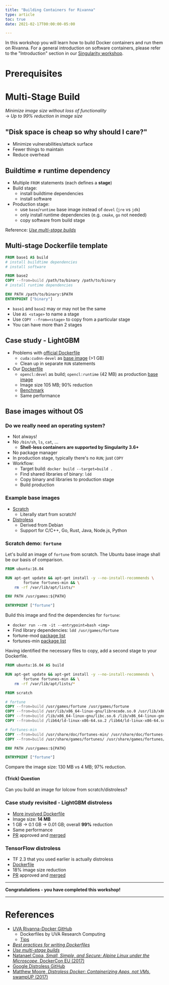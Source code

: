 ```yaml
---
title: "Building Containers for Rivanna"
type: article 
toc: true
date: 2021-02-17T00:00:00-05:00

---
```


In this workshop you will learn how to build Docker containers and run them on Rivanna. For a general introduction on software containers, please refer to the "Introduction" section in our [Singularity workshop](/workshops/singularity). 

# Prerequisites

# Multi-Stage Build

_Minimize image size without loss of functionality_  
$\rightarrow$ _Up to 99% reduction in image size_

## "Disk space is cheap so why should I care?"
- Minimize vulnerabilities/attack surface
- Fewer things to maintain
- Reduce overhead

## Buildtime $\neq$ runtime dependency

- Multiple `FROM` statements (each defines a **stage**)
- Build stage:
    - install buildtime dependencies
    - install software
- Production stage:
    - use `base`/`runtime` base image instead of `devel` (`jre` vs `jdk`)
    - only install runtime dependencies (e.g. `cmake`, `go` not needed)
    - copy software from build stage

Reference: [_Use multi-stage builds_](https://docs.docker.com/develop/develop-images/multistage-build/)

## Multi-stage Dockerfile template

```dockerfile
FROM base1 AS build
# install buildtime dependencies
# install software

FROM base2
COPY --from=build /path/to/binary /path/to/binary
# install runtime dependencies

ENV PATH /path/to/binary:$PATH
ENTRYPOINT ["binary"]
```

- `base1` and `base2` may or may not be the same
- Use `AS <stage>` to name a stage
- Use `COPY --from=<stage>` to copy from a particular stage
- You can have more than 2 stages

## Case study - LightGBM

- Problems with [official Dockerfile](https://github.com/microsoft/LightGBM/blob/master/docker/gpu/dockerfile.gpu)
    - `cuda:cudnn-devel` as [base image](https://hub.docker.com/r/nvidia/cuda/tags)  (>1 GB)
    - Clean up in separate `RUN` statements
- Our [Dockerfile](https://github.com/uvarc/rivanna-docker/blob/master/lightgbm/2.3.1/Dockerfile)
    - `opencl:devel` as build; `opencl:runtime` (42 MB) as production [base image](https://hub.docker.com/r/nvidia/cuda/tags) 
    - Image size 105 MB; 90% reduction
    - [Benchmark](https://lightgbm.readthedocs.io/en/latest/GPU-Tutorial.html#dataset-preparation)
    - Same performance

## Base images without OS

### Do we really need an operating system?

- Not always!
- No `/bin/sh`, `ls`, `cat`, ...
    - **Shell-less containers are supported by Singularity 3.6+**
- No package manager
- In production stage, typically there's no `RUN`; just `COPY`
- Workflow:
    - Target build: `docker build --target=build .`
    - Find shared libraries of binary: `ldd`
    - Copy binary and libraries to production stage
    - Build production

### Example base images 
- [Scratch](https://hub.docker.com/_/scratch)
    - Literally start from scratch!
- [Distroless](https://github.com/GoogleContainerTools/distroless)
    - Derived from Debian
    - Support for C/C++, Go, Rust, Java, Node.js, Python

### Scratch demo: `fortune`

Let's build an image of `fortune` from scratch. The Ubuntu base image shall be our basis of comparison.

```dockerfile
FROM ubuntu:16.04

RUN apt-get update && apt-get install -y --no-install-recommends \
        fortune fortunes-min && \
    rm -rf /var/lib/apt/lists/*

ENV PATH /usr/games:${PATH}

ENTRYPOINT ["fortune"]
```

Build this image and find the dependencies for `fortune`:
- `docker run --rm -it --entrypoint=bash <img>`
- Find library dependencies: `ldd /usr/games/fortune`
- fortune-mod [package list](https://packages.ubuntu.com/xenial/all/fortune-mod/filelist)
- fortunes-min [package list](https://packages.ubuntu.com/xenial/all/fortunes-min/filelist)

Having identified the necessary files to copy, add a second stage to your Dockerfile.

```dockerfile
FROM ubuntu:16.04 AS build

RUN apt-get update && apt-get install -y --no-install-recommends \
        fortune fortunes-min && \
    rm -rf /var/lib/apt/lists/*

FROM scratch

# fortune
COPY --from=build /usr/games/fortune /usr/games/fortune
COPY --from=build /usr/lib/x86_64-linux-gnu/librecode.so.0 /usr/lib/x86_64-linux-gnu/librecode.so.0
COPY --from=build /lib/x86_64-linux-gnu/libc.so.6 /lib/x86_64-linux-gnu/libc.so.6
COPY --from=build /lib64/ld-linux-x86-64.so.2 /lib64/ld-linux-x86-64.so.2

# fortunes-min
COPY --from=build /usr/share/doc/fortunes-min/ /usr/share/doc/fortunes-min/
COPY --from=build /usr/share/games/fortunes/ /usr/share/games/fortunes/

ENV PATH /usr/games:${PATH}

ENTRYPOINT ["fortune"]
```

Compare the image size: 130 MB vs 4 MB; 97% reduction.

#### (Trick) Question

Can you build an image for lolcow from scratch/distroless?

### Case study revisited - LightGBM distroless

- [More involved Dockerfile](https://github.com/uvarc/rivanna-docker/blob/master/lightgbm/2.3.1/Dockerfile.distroless)
- Image size: **14 MB**
- 1 GB $\rightarrow$ 0.1 GB $\rightarrow$ 0.01 GB; overall **99%** reduction
- Same performance
- [PR](https://github.com/microsoft/LightGBM/pull/3408) approved and [merged](https://github.com/microsoft/LightGBM/tree/master/docker/gpu)

### TensorFlow distroless

- TF 2.3 that you used earlier is actually distroless
- [Dockerfile](https://github.com/uvarc/rivanna-docker/blob/master/tensorflow/2.3.0/Dockerfile.distroless)
- 18% image size reduction
- [PR](https://github.com/tensorflow/build/pull/13) approved and [merged](https://github.com/tensorflow/build/tree/master/images#distroless-images)

---

**Congratulations - you have completed this workshop!**

---

# References

- [UVA Rivanna-Docker GitHub](https://github.com/uvarc/rivanna-docker)
    - Dockerfiles by UVA Research Computing
    - [Tips](https://github.com/uvarc/rivanna-docker/wiki/Tips)
- [_Best practices for writing Dockerfiles_](https://docs.docker.com/develop/develop-images/dockerfile_best-practices/)
- [_Use multi-stage builds_](https://docs.docker.com/develop/develop-images/multistage-build/)
- [Natanael Copa, _Small, Simple, and Secure: Alpine Linux under the Microscope_, DockerCon EU (2017)](https://youtu.be/sIG2P9k6EjA)
- [Google Distroless GitHub](https://github.com/GoogleContainerTools/distroless)
- [Matthew Moore, _Distroless Docker: Containerizing Apps, not VMs_, swampUP (2017)](https://youtu.be/lviLZFciDv4)
